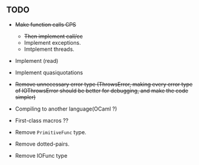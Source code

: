 TODO
----

  * ~~Make function calls CPS~~
    * ~~Then implement call/cc~~
    * Implement exceptions.
    * Imtplement threads.
  * Implement (read)
  * Implement quasiquotations
  * ~~Remove unnecessary error type (ThrowsError, making every error type of IOThrowsError should be better for debugging, and make the code simpler)~~


  * Compiling to another language(OCaml ?)

  * First-class macros ??

  * Remove `PrimitiveFunc` type.
  * Remove dotted-pairs.

  * Remove IOFunc type
